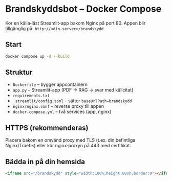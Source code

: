 
# Brandskyddsbot – Docker Compose

Kör en källa‑låst Streamlit-app bakom Nginx på port 80.
Appen blir tillgänglig på:  `http://<din-server>/brandskydd`

## Start
```bash
docker compose up -d --build
```

## Struktur
- `Dockerfile` – bygger appcontainern
- `app.py` – Streamlit-app (PDF → RAG → svar med källcitat)
- `requirements.txt`
- `.streamlit/config.toml` – sätter `baseUrlPath=brandskydd`
- `nginx/nginx.conf` – reverse proxy till appen
- `docker-compose.yml` – två services (app, nginx)

## HTTPS (rekommenderas)
Placera bakom en omvänd proxy med TLS (t.ex. din befintliga Nginx/Traefik) eller kör nginx‑proxyn på 443 med certifikat.

## Bädda in på din hemsida
```html
<iframe src="/brandskydd" style="width:100%;height:80vh;border:0"></iframe>
```
